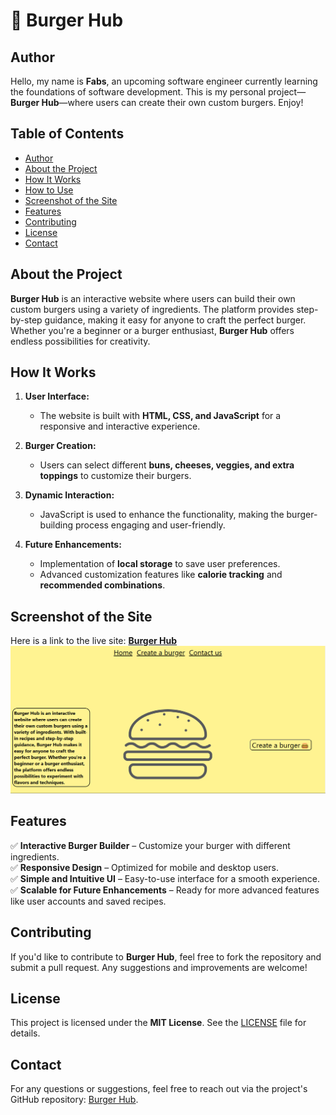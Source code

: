 # 🍔 Burger Hub  

## Author  
Hello, my name is **Fabs**, an upcoming software engineer currently learning the foundations of software development. This is my personal project—**Burger Hub**—where users can create their own custom burgers. Enjoy!  

## Table of Contents  
- [Author](#author)  
- [About the Project](#about-the-project)  
- [How It Works](#how-it-works)  
- [How to Use](#how-to-use)  
- [Screenshot of the Site](#screenshot-of-the-site)  
- [Features](#features)  
- [Contributing](#contributing)  
- [License](#license)  
- [Contact](#contact)  

## About the Project  
**Burger Hub** is an interactive website where users can build their own custom burgers using a variety of ingredients. The platform provides step-by-step guidance, making it easy for anyone to craft the perfect burger. Whether you're a beginner or a burger enthusiast, **Burger Hub** offers endless possibilities for creativity.  

## How It Works  
1. **User Interface:**  
   - The website is built with **HTML, CSS, and JavaScript** for a responsive and interactive experience.  

2. **Burger Creation:**  
   - Users can select different **buns, cheeses, veggies, and extra toppings** to customize their burgers.  

3. **Dynamic Interaction:**  
   - JavaScript is used to enhance the functionality, making the burger-building process engaging and user-friendly.  

4. **Future Enhancements:**  
   - Implementation of **local storage** to save user preferences.  
   - Advanced customization features like **calorie tracking** and **recommended combinations**.  

## Screenshot of the Site  
Here is a link to the live site: **[Burger Hub](https://sqwoze.github.io/burger-hub/)**  
![Burger Hub Preview](https://github.com/Sqwoze/burger-hub/blob/b4decab5fbba536c7e52eb07fd0e23defce543d4/A78E715F-486E-439A-9739-63CEE08C35A8.png)

## Features  
✅ **Interactive Burger Builder** – Customize your burger with different ingredients.  
✅ **Responsive Design** – Optimized for mobile and desktop users.  
✅ **Simple and Intuitive UI** – Easy-to-use interface for a smooth experience.  
✅ **Scalable for Future Enhancements** – Ready for more advanced features like user accounts and saved recipes.  

## Contributing  
If you'd like to contribute to **Burger Hub**, feel free to fork the repository and submit a pull request. Any suggestions and improvements are welcome!  

## License  
This project is licensed under the **MIT License**. See the [LICENSE](LICENSE.txt) file for details.  

## Contact  
For any questions or suggestions, feel free to reach out via the project's GitHub repository: [Burger Hub](https://github.com/Sqwoze/burger-hub).